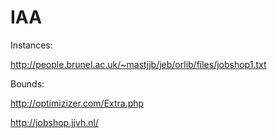 # IAA

Instances:

http://people.brunel.ac.uk/~mastjjb/jeb/orlib/files/jobshop1.txt

Bounds:

http://optimizizer.com/Extra.php

http://jobshop.jjvh.nl/
